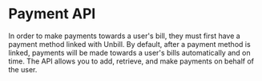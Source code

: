 # Payment API

In order to make payments towards a user's bill, they must first have a payment method linked with Unbill. By default, after a payment method is linked, payments will be made towards a user's bills automatically and on time. The API allows you to add, retrieve, and make payments on behalf of the user.